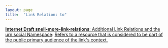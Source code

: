```yaml
---
layout: page
title:  "Link Relation: to"
---
```


[**Internet Draft snell-more-link-relations**: Additional Link Relations and the urn:social Namespace](/specs/IETF/I-D/snell-more-link-relations "This specification defines a number of additional Link Relation Types that can used for a variety of purposes."): [Refers to a resource that is considered to be part of the public primary audience of the link's context.](http://tools.ietf.org/html/draft-snell-more-link-relations#section-3)

